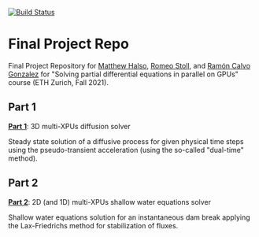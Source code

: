 [![Build Status](https://github.com/mchalso/FinalProjectRepo.jl/actions/workflows/CI.yml/badge.svg?branch=main)](https://github.com/mchalso/FinalProjectRepo.jl/actions/workflows/CI.yml?query=branch%3Amain)

# Final Project Repo

Final Project Repository for [Matthew Halso](https://github.com/mchalso), [Romeo Stoll](https://github.com/rstol), and [Ramón Calvo Gonzalez](https://github.com/noctrog) for "Solving partial differential equations in parallel on GPUs" course (ETH Zurich, Fall 2021).

## Part 1
[**Part 1**](/docs/part1.md): 3D multi-XPUs diffusion solver

Steady state solution of a diffusive process for given physical time steps using the pseudo-transient acceleration (using the so-called "dual-time" method). 

## Part 2
[**Part 2**](/docs/part2.md): 2D (and 1D) multi-XPUs shallow water equations solver

Shallow water equations solution for an instantaneous dam break applying the Lax-Friedrichs method for stabilization of fluxes.
